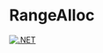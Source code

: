 # RangeAlloc

[![.NET](https://github.com/volight/RangeAlloc/actions/workflows/dotnet.yml/badge.svg)](https://github.com/volight/RangeAlloc/actions/workflows/dotnet.yml)

